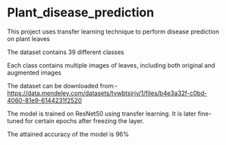 # Plant_disease_prediction

This project uses transfer learning technique to perform disease prediction on plant leaves

The dataset contains 39 different classes

Each class contains multiple images of leaves, including both original and augmented images

The dataset can be downloaded from:- https://data.mendeley.com/datasets/tywbtsjrjv/1/files/b4e3a32f-c0bd-4060-81e9-6144231f2520

The model is trained on ResNet50 using transfer learning. It is later fine-tuned for certain epochs after freezing the layer.

The attained accuracy of the model is 96%
